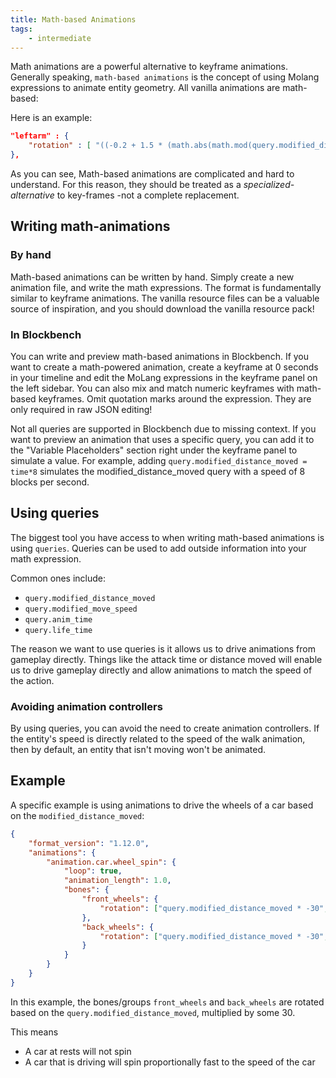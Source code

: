 ```yaml
---
title: Math-based Animations
tags:
    - intermediate
---
```


Math animations are a powerful alternative to keyframe animations. Generally speaking, `math-based animations` is the concept of using Molang expressions to animate entity geometry. All vanilla animations are math-based:

Here is an example:

<CodeHeader></CodeHeader>

```json
"leftarm" : {
    "rotation" : [ "((-0.2 + 1.5 * (math.abs(math.mod(query.modified_distance_moved, 13) - 6.5) - 3.25) / 3.25) * query.modified_move_speed) * 57.3 - variable.agent.armxrotationfactor", 0.0, "-variable.agent.armzrotation" ]
},
```

As you can see, Math-based animations are complicated and hard to understand. For this reason, they should be treated as a _specialized-alternative_ to key-frames -not a complete replacement.

## Writing math-animations

### By hand

Math-based animations can be written by hand. Simply create a new animation file, and write the math expressions. The format is fundamentally similar to keyframe animations. The vanilla resource files can be a valuable source of inspiration, and you should download the vanilla resource pack!

### In Blockbench

You can write and preview math-based animations in Blockbench.
If you want to create a math-powered animation, create a keyframe at 0 seconds in your timeline and edit the MoLang expressions in the keyframe panel on the left sidebar. You can also mix and match numeric keyframes with math-based keyframes.
Omit quotation marks around the expression. They are only required in raw JSON editing!

Not all queries are supported in Blockbench due to missing context. If you want to preview an animation that uses a specific query, you can add it to the "Variable Placeholders" section right under the keyframe panel to simulate a value.
For example, adding `query.modified_distance_moved = time*8` simulates the modified_distance_moved query with a speed of 8 blocks per second.

## Using queries

The biggest tool you have access to when writing math-based animations is using `queries`. Queries can be used to add outside information into your math expression.

Common ones include:

-   `query.modified_distance_moved`
-   `query.modified_move_speed`
-   `query.anim_time`
-   `query.life_time`

The reason we want to use queries is it allows us to drive animations from gameplay directly. Things like the attack time or distance moved will enable us to drive gameplay directly and allow animations to match the speed of the action.

### Avoiding animation controllers

By using queries, you can avoid the need to create animation controllers. If the entity's speed is directly related to the speed of the walk animation, then by default, an entity that isn't moving won't be animated.

## Example

A specific example is using animations to drive the wheels of a car based on the `modified_distance_moved`:

<CodeHeader></CodeHeader>

```json
{
	"format_version": "1.12.0",
	"animations": {
		"animation.car.wheel_spin": {
			"loop": true,
			"animation_length": 1.0,
			"bones": {
				"front_wheels": {
					"rotation": ["query.modified_distance_moved * -30", 0, 0]
				},
				"back_wheels": {
					"rotation": ["query.modified_distance_moved * -30", 0, 0]
				}
			}
		}
	}
}
```

In this example, the bones/groups `front_wheels` and `back_wheels` are rotated based on the `query.modified_distance_moved`, multiplied by some 30.

This means

-   A car at rests will not spin
-   A car that is driving will spin proportionally fast to the speed of the car
